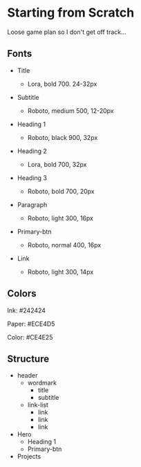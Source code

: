 # Starting from Scratch

Loose game plan so I don't get off track...

## Fonts

* Title
  * Lora, bold 700. 24-32px
* Subtitle
  * Roboto, medium 500, 12-20px

* Heading 1
  * Roboto, black 900, 32px
* Heading 2
  * Lora, bold 700, 32px
* Heading 3
  * Roboto, bold 700, 20px
* Paragraph
  * Roboto, light 300, 16px

* Primary-btn
  * Roboto, normal 400, 16px
* Link
  * Roboto, light 300, 14px

## Colors

Ink: #242424

Paper: #ECE4D5

Color: #CE4E25

## Structure

* header
  * wordmark
    * title
    * subtitle
  * link-list
    * link
    * link
    * link
* Hero
  * Heading 1
  * Primary-btn
* Projects

